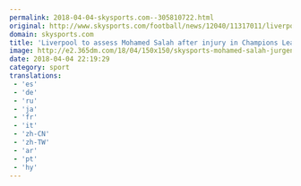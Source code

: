 ```yaml
---
permalink: 2018-04-04-skysports.com--305810722.html
original: http://www.skysports.com/football/news/12040/11317011/liverpool-to-assess-mohamed-salah-after-injury-in-champions-league-tie-against-manchester-city
domain: skysports.com
title: 'Liverpool to assess Mohamed Salah after injury in Champions League tie against Manchester City'
image: http://e2.365dm.com/18/04/150x150/skysports-mohamed-salah-jurgen-klopp_4273559.jpg
date: 2018-04-04 22:19:29
category: sport
translations: 
 - 'es'
 - 'de'
 - 'ru'
 - 'ja'
 - 'fr'
 - 'it'
 - 'zh-CN'
 - 'zh-TW'
 - 'ar'
 - 'pt'
 - 'hy'
---
```


